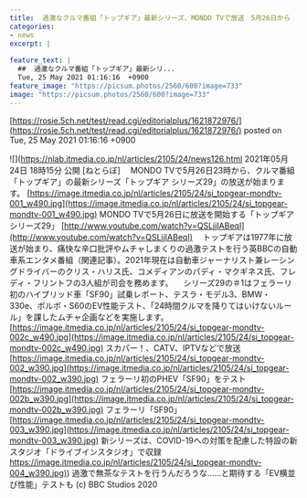 ```yaml
---
title:  過激なクルマ番組「トップギア」最新シリーズ、MONDO TVで放送　5月26日から  
categories:
- news
excerpt: |
  
feature_text: |
  ##  過激なクルマ番組「トップギア」最新シリ...
  Tue, 25 May 2021 01:16:16  +0900
feature_image: "https://picsum.photos/2560/600?image=733"
image: "https://picsum.photos/2560/600?image=733"
---
```


[https://rosie.5ch.net/test/read.cgi/editorialplus/1621872976/](https://rosie.5ch.net/test/read.cgi/editorialplus/1621872976/)
posted on Tue, 25 May 2021 01:16:16  +0900

<!--more-->

![](https://nlab.itmedia.co.jp/nl/articles/2105/24/news126.html 2021年05月24日 18時15分 公開 [ねとらぼ] 　MONDO TVで5月26日23時から、クルマ番組「トップギア」の最新シリーズ「トップギア シリーズ29」の放送が始まります。 [https://image.itmedia.co.jp/nl/articles/2105/24/si_topgear-mondtv-001_w490.jpg](https://image.itmedia.co.jp/nl/articles/2105/24/si_topgear-mondtv-001_w490.jpg) MONDO TVで5月26日に放送を開始する「トップギア シリーズ29」 [http://www.youtube.com/watch?v=QSLjjIABeqI](http://www.youtube.com/watch?v=QSLjjIABeqI) 　トップギアは1977年に放送が始まり、痛快な辛口批評やムチャしまくりの過激テストを行う英BBCの自動車系エンタメ番組（関連記事）。2021年現在は自動車ジャーナリスト兼レーシングドライバーのクリス・ハリス氏、コメディアンのパディ・マクギネス氏、フレディ・フリントフの3人組が司会を務めます。 　シリーズ29の＃1はフェラーリ初のハイブリッド車「SF90」試乗レポート、テスラ・モデル3、BMW・330e、ボルボ・S60のEV性能テスト、「24時間クルマを降りてはいけないルール」を課したムチャ企画などを実施します。 [https://image.itmedia.co.jp/nl/articles/2105/24/si_topgear-mondtv-002c_w490.jpg](https://image.itmedia.co.jp/nl/articles/2105/24/si_topgear-mondtv-002c_w490.jpg) スカパー！、CATV、IPTVなどで放送 [https://image.itmedia.co.jp/nl/articles/2105/24/si_topgear-mondtv-002_w390.jpg](https://image.itmedia.co.jp/nl/articles/2105/24/si_topgear-mondtv-002_w390.jpg) フェラーリ初のPHEV「SF90」をテスト [https://image.itmedia.co.jp/nl/articles/2105/24/si_topgear-mondtv-002b_w390.jpg](https://image.itmedia.co.jp/nl/articles/2105/24/si_topgear-mondtv-002b_w390.jpg) フェラーリ「SF90」 [https://image.itmedia.co.jp/nl/articles/2105/24/si_topgear-mondtv-003_w390.jpg](https://image.itmedia.co.jp/nl/articles/2105/24/si_topgear-mondtv-003_w390.jpg) 新シリーズは、COVID-19への対策を配慮した特設の新スタジオ「ドライブインスタジオ」で収録 [https://image.itmedia.co.jp/nl/articles/2105/24/si_topgear-mondtv-004_w390.jpg)](https://image.itmedia.co.jp/nl/articles/2105/24/si_topgear-mondtv-004_w390.jpg)) 過激で無茶なテストを行うんだろうな……と期待する「EV横並び性能」テストも (c) BBC Studios 2020
